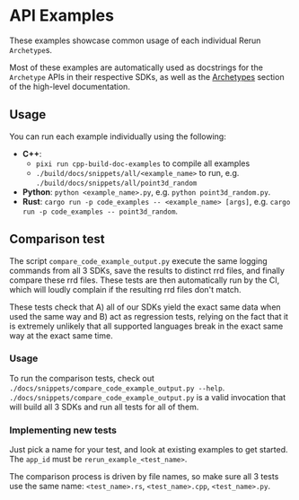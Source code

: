 # API Examples

These examples showcase common usage of each individual Rerun `Archetype`s.

Most of these examples are automatically used as docstrings for the `Archetype` APIs in their respective SDKs, as well as the [Archetypes](https://www.rerun.io/docs/reference/types) section of the high-level documentation.

## Usage

You can run each example individually using the following:

- **C++**:
  - `pixi run cpp-build-doc-examples` to compile all examples
  - `./build/docs/snippets/all/<example_name>` to run, e.g. `./build/docs/snippets/all/point3d_random`
- **Python**: `python <example_name>.py`, e.g. `python point3d_random.py`.
- **Rust**: `cargo run -p code_examples -- <example_name> [args]`, e.g. `cargo run -p code_examples -- point3d_random`.

## Comparison test

The script `compare_code_example_output.py` execute the same logging commands from all 3 SDKs, save the results to distinct rrd files, and finally compare these rrd files.
These tests are then automatically run by the CI, which will loudly complain if the resulting rrd files don't match.

These tests check that A) all of our SDKs yield the exact same data when used the same way and B) act as regression tests, relying on the fact that it is extremely unlikely that all supported languages break in the exact same way at the exact same time.

### Usage

To run the comparison tests, check out `./docs/snippets/compare_code_example_output.py --help`.
`./docs/snippets/compare_code_example_output.py` is a valid invocation that will build all 3 SDKs and run all tests for all of them.

### Implementing new tests

Just pick a name for your test, and look at existing examples to get started. The `app_id` must be `rerun_example_<test_name>`.

The comparison process is driven by file names, so make sure all 3 tests use the same name: `<test_name>.rs`, `<test_name>.cpp`, `<test_name>.py`.
